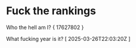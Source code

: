 # Fuck the rankings

Who the hell am I?
{ 17627802 }

What fucking year is it?
[ 2025-03-26T22:03:20Z ]
